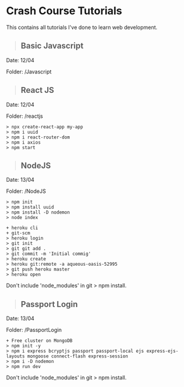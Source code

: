 # Crash Course Tutorials

This contains all tutorials I've done to learn web development.

> ## Basic Javascript

Date: 12/04

Folder: /Javascript

> ## React JS

Date: 12/04

Folder: /reactjs

```
> npx create-react-app my-app
> npm i uuid
> npm i react-router-dom
> npm i axios
> npm start
```

> ## NodeJS

Date: 13/04

Folder: /NodeJS

```
> npm init
> npm install uuid
> npm install -D nodemon
> node index
```

```
+ heroku cli
+ git-scm
> heroku login
> git init
> git git add .
> git commit -m 'Initial commig'
> heroku create
> heroku git:remote -a aqueous-oasis-52995
> git push heroku master
> heroku open
```

Don't include 'node_modules' in git > npm install.

> ## Passport Login

Date: 13/04

Folder: /PassportLogin

```
+ Free cluster on MongoDB
> npm init -y
> npm i express bcryptjs passport passport-local ejs express-ejs-layouts mongoose connect-flash express-session
> npm i -D nodemon
> npm run dev
```

Don't include 'node_modules' in git > npm install.
